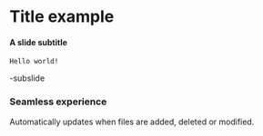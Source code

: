 
# Title example
#### A slide subtitle

`Hello world!`

-subslide

### Seamless experience

Automatically updates when files are added, deleted or modified.

